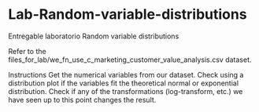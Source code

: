 # Lab-Random-variable-distributions
Entregable laboratorio Random variable distributions

Refer to the files_for_lab/we_fn_use_c_marketing_customer_value_analysis.csv dataset.

Instructions
Get the numerical variables from our dataset.
Check using a distribution plot if the variables fit the theoretical normal or exponential distribution.
Check if any of the transformations (log-transform, etc.) we have seen up to this point changes the result.
